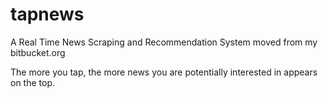 # tapnews
A Real Time News Scraping and Recommendation System moved from my bitbucket.org

The more you tap, the more news you are potentially interested in appears on the top.




